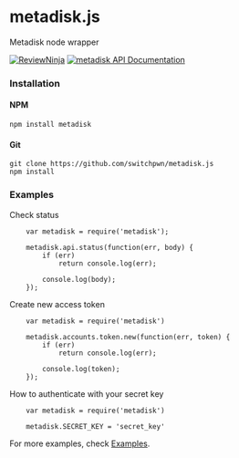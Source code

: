 metadisk.js
===========

Metadisk node wrapper

[![ReviewNinja](http://app.review.ninja/assets/images/wereviewninja-32.png)](http://app.review.ninja/mstg/metadisk.js) [![metadisk API Documentation](https://www.omniref.com/js/npm/metadisk.png)](https://www.omniref.com/js/npm/metadisk)

### Installation
#### NPM
```
npm install metadisk
```

#### Git
```
git clone https://github.com/switchpwn/metadisk.js
npm install
```

### Examples
Check status
```
	var metadisk = require('metadisk');

	metadisk.api.status(function(err, body) {
		if (err)
			return console.log(err);

		console.log(body);
	});
```

Create new access token
```
	var metadisk = require('metadisk')

	metadisk.accounts.token.new(function(err, token) {
		if (err)
			return console.log(err);

		console.log(token);
	});
```

How to authenticate with your secret key
```
	var metadisk = require('metadisk')

	metadisk.SECRET_KEY = 'secret_key'
```

For more examples, check [Examples](https://github.com/switchpwn/metadisk.js/tree/master/examples).
